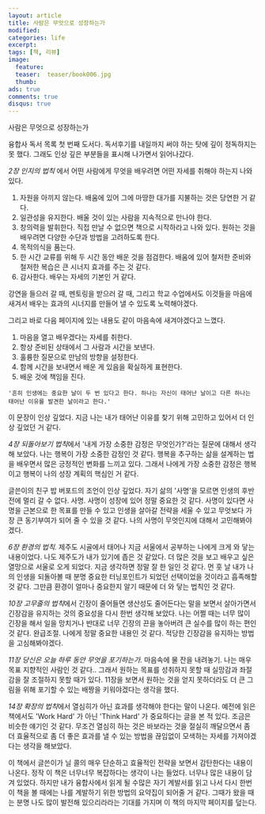 ```yaml
---
layout: article
title: 사람은 무엇으로 성장하는가
modified:
categories: life
excerpt:
tags: [책, 리뷰]
image:
  feature:
  teaser:  teaser/book006.jpg
  thumb:
ads: true
comments: true
disqus: true
---
```


사람은 무엇으로 성장하는가

 

융합사 독서 목록 첫 번째 도서다. 독서후기를 내일까지 써야 하는 탓에 깊이 정독하지는 못 했다. 그래도 인상 깊은 부분들을 표시해 나가면서 읽어나갔다.

 

*2장 인지의 법칙* 에서 어떤 사람에게 무엇을 배우려면 어떤 자세를 취해야 하는지 나와있다.  
1. 자원을 아끼지 않는다. 배움에 있어 그에 마땅한 대가를 지불하는 것은 당연한 거 같다. 
2. 일관성을 유지한다. 배울 것이 있는 사람을 지속적으로 만나야 한다. 
3. 창의력을 발휘한다. 직접 만날 수 없으면 책으로 시작하라고 나와 있다. 원하는 것을 배우려면 다양한 수단과 방법을 고려하도록 한다. 
4. 목적의식을 품는다. 
5. 한 시간 교류를 위해 두 시간 동안 배운 것을 점검한다. 배움에 있어 철저한 준비와 철저한 복습은 큰 시너지 효과를 주는 것 같다. 
6. 감사한다. 배우는 자세의 기본인 거 같다.

강연을 들으러 갈 때, 멘토링을 받으러 갈 때, 그리고 학교 수업에서도 이것들을 마음에 새겨서 배우는 효과의 시너지를 만들어 낼 수 있도록 노력해야겠다. 

그리고 바로 다음 페이지에 있는 내용도 같이 마음속에 새겨야겠다고 느꼈다.

1. 마음을 열고 배우겠다는 자세를 취한다. 
2. 항상 준비된 상태에서 그 사람과 시간을 보낸다. 
3. 훌륭한 질문으로 만남의 방향을 설정한다. 
4. 함께 시간을 보내면서 배운 게 있음을 확실하게 표현한다. 
5. 배운 것에 책임을 진다.

 
```
'흔히 인생에는 중요한 날이 두 번 있다고 한다. 하나는 자신이 태어난 날이고 다른 하나는 태어난 이유를 발견한 날이라고 한다.'
```
이 문장이 인상 깊었다. 지금 나는 내가 태어난 이유를 찾기 위해 고민하고 있어서 더 인상 깊었던 거 같다.

*4장 되돌아보기 법칙*에서 '내게 가장 소중한 감정은 무엇인가?'라는 질문에 대해서 생각해 보았다. 나는 행복이 가장 소중한 감정인 것 같다. 행복을 추구하는 삶을 설계하는 법을 배우면서 많은 긍정적인 변화를 느끼고 있다. 그래서 나에게 가장 소중한 감정은 행복이고 행복이 나의 성장 계획의 핵심인 거 같다.

글쓴이의 친구 밥 버포드의 조언이 인상 깊었다. 자기 삶의 '사명'을 모르면 인생의 후반전에 멀리 갈 수 없다. 사명. 사명이 성장에 있어 정말 중요한 것 같다. 사명이 있다면 사명을 근본으로 한 목표를 만들 수 있고 인생을 살아갈 전략을 세울 수 있고 무엇보다 가장 큰 동기부여가 되어 줄 수 있을 것 같다. 나의 사명이 무엇인지에 대해서 고민해봐야겠다.

*6장 환경의 법칙.* 제주도 시골에서 태어나 지금 서울에서 공부하는 나에게 크게 와 닿는 내용이었다. 나도 제주도가 내가 있기에 좁은 것 같았다. 더 많은 것을 보고 배우고 싶은 열망으로 서울로 오게 되었다. 지금 생각하면 정말 잘 한 일인 것 같다. 먼 훗 날 내가 나의 인생을 되돌아볼 때 분명 중요한 터닝포인트가 되었던 선택이었을 것이라고 흡족해할 것 같다. 그만큼 환경이 얼마나 중요한지 알기 때문에 더 와 닿는 법칙인 것 같다.

*10장 고무줄의 법칙*에서 긴장이 줄어들면 생산성도 줄어든다는 말을 보면서 살아가면서 긴장감을 유지하는 것의 중요성을 다시 한번 생각해 보았다. 나는 어쩔 때는 너무 많이 긴장을 해서 일을 망치거나 반대로 너무 긴장의 끈을 놓아버려 큰 실수를 많이 하는 편인 것 같다. 완급조절. 나에게 정말 중요한 내용인 것 같다. 적당한 긴장감을 유지하는 방법을 고심해봐야겠다.

*11장 당신은 오늘 하루 동안 무엇을 포기하는가.* 마음속에 물 잔을 내려놓기. 나는 매우 목표 지향적인 사람인 것 같다.. 그래서 원하는 목표를 성취하지 못할 때 실망감과 좌절감을 잘 조절하지 못할 때가 있다. 11장을 보면서 원하는 것을 얻지 못하더라도 더 큰 그림을 위해 포기할 수 있는 배짱을 키워야겠다는 생각을 했다.

*14장 확장의 법칙*에서 열심히가 아닌 효과를 생각해야 한다는 말이 나온다. 예전에 읽은 책에서도 'Work Hard' 가 아닌 'Think Hard' 가 중요하다는 글을 본 적 있다. 조금은 비슷한 얘기인 것 같다. 무조건 열심히 하는 것은 바보라는 것을 절실히 깨달으면서 좀 더 효율적으로 좀 더 좋은 효과를 낼 수 있는 방법을 끊임없이 모색하는 자세를 가져야겠다는 생각을 해보았다. 

이 책에서 글쓴이가 닐 콜의 매우 단순하고 효율적인 전략을 보면서 감탄한다는 내용이 나온다. 정작 이 책은 너무너무 복잡하다는 생각이 나는 들었다. 너무나 많은 내용이 담겨 있었다. 하지만 내가 융합사에서 읽게 될 수많은 자기 계발서를 읽고 나서 다시 한번 이 책을 볼 때에는 나를 계발하기 위한 방법의 요약집이 되어줄 거 같다. 그때가 왔을 때는 분명 나도 많이 발전해 있으리라라는 기대를 가지며 이 책의 마지막 페이지를 덮는다.
